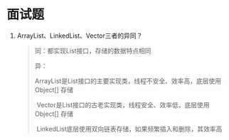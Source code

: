 # 面试题

1. ArrayList、LinkedList、Vector三者的异同？

   > 同：都实现List接口，存储的数据特点相同
   >
   > 异：
   >
   > ​	ArrayList是List接口的主要实现类，线程不安全、效率高，底层使用Object[] 存储
   >
   > ​	Vector是List接口的古老实现类，线程安全、效率低，底层使用Object[] 存储
   >
   > ​	LinkedList底层使用双向链表存储，如果频繁插入和删除，其效率高